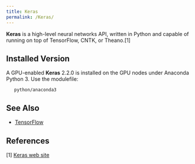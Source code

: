 ```yaml
---
title: Keras
permalink: /Keras/
---
```


**Keras** is a high-level neural networks API, written in Python and
capable of running on top of TensorFlow, CNTK, or Theano.[1]

Installed Version
-----------------

A GPU-enabled **Keras** 2.2.0 is installed on the GPU nodes under
Anaconda Python 3. Use the modulefile:

`   python/anaconda3`

See Also
--------

-   [TensorFlow](/TensorFlow "wikilink")

References
----------

<references/>

[1] [Keras web site](https://keras.io)